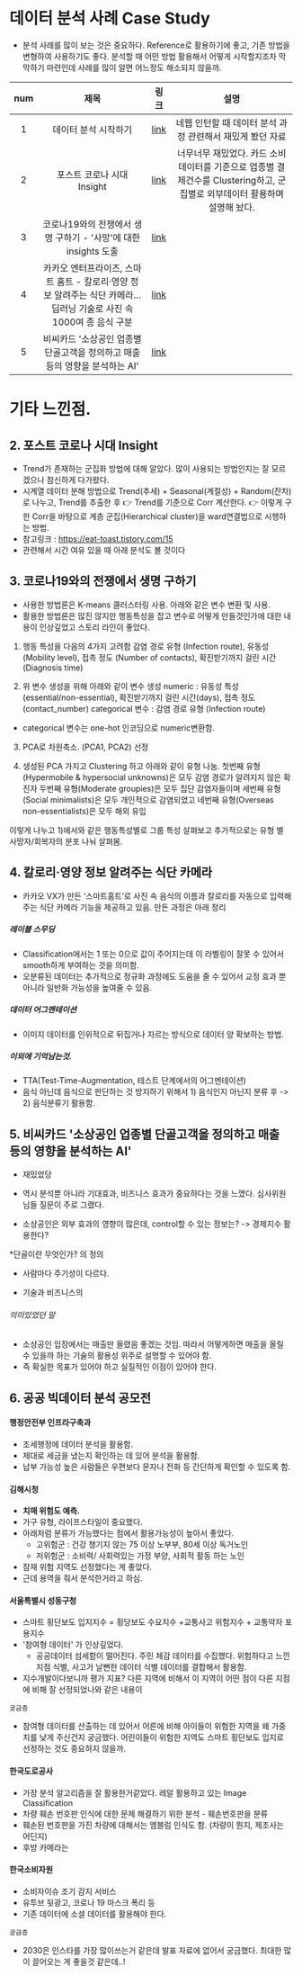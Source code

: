 # 데이터 분석 사례 Case Study 
- 분석 사례를 많이 보는 것은 중요하다. Reference로 활용하기에 좋고, 기존 방법을 변형하여 사용하기도 좋다. 분석할 때 어떤 방법 활용해서 어떻게 시작할지조차 막막하기 마련인데 사례를 많이 알면 어느정도 해소되지 않을까.

|num|제목|링크|설명|
|:---:|:---:|:---:|:---:| 
|1|데이터 분석 시작하기 |[link](https://www.slideshare.net/leoyang991/ss-90038927)|네웹 인턴할 때 데이터 분석 과정 관련해서 재밌게 봤던 자료|
|2|포스트 코로나 시대 Insight|[link](https://dacon.io/competitions/official/235618/codeshare/1448)|너무너무 재밌었다. 카드 소비 데이터를 기준으로 업종별 결제건수를 Clustering하고, 군집별로 외부데이터 활용하며 설명해 놨다. |
|3|코로나19와의 전쟁에서 생명 구하기 - '사망'에 대한 insights 도출|[link](https://dacon.io/codeshare/949)||
|4|카카오 엔터프라이즈, 스마트 홈트 - 칼로리·영양 정보 알려주는 식단 카메라… 딥러닝 기술로 사진 속 1000여 종 음식 구분|[link](https://magazine.hankyung.com/business/article/2020110301301000471)||
|5|비씨카드 '소상공인 업종별 단골고객을 정의하고 매출 등의 영향을 분석하는 AI' |[link](https://www.youtube.com/watch?v=WvvKBmTsPTY)||


# 기타 느낀점.
## 2. 포스트 코로나 시대 Insight  
- Trend가 존재하는 군집화 방법에 대해 알았다. 많이 사용되는 방법인지는 잘 모르겠으나 참신하게 다가왔다.
- 시계열 데이터 분해 방법으로 Trend(추세) + Seasonal(계절성) + Random(잔차) 로 나누고, Trend를 추출한 후 :point_right: Trend를 기준으로 Corr 계산한다.  :point_right: 이렇게 구한 Corr을 바탕으로  계층 군집(Hierarchical cluster)을 ward연결법으로 시행하는 방법.
- 참고링크 : https://eat-toast.tistory.com/15
- 관련해서 시간 여유 있을 때 아래 분석도 볼 것이다


## 3. 코로나19와의 전쟁에서 생명 구하기
- 사용한 방법론은 K-means 클러스터링 사용. 아래와 같은 변수 변환 및 사용. 
- 활용한 방법론은 많진 않지만 행동특성을 잡고 변수로 어떻게 만들것인가에 대한 내용이 인상깊었고 스토리 라인이 좋았다.

1) 행동 특성을 다음의 4가지 고려함
감염 경로 유형 (Infection route), 유동성 (Mobility level), 접촉 정도 (Number of contacts), 확진받기까지 걸린 시간 (Diagnosis time)

2) 위 변수 생성을 위해 아래와 같이 변수 생성
numeric : 유동성 특성(essential/non-essential), 확진받기까지 걸린 시간(days), 접촉 정도(contact_number)
categorical 변수 : 감염 경로 유형 (Infection route) 
- categorical 변수는 one-hot 인코딩으로 numeric변환함.

3) PCA로 차원축소. (PCA1, PCA2) 선정

4) 생성된 PCA 가지고 Clustering 하고 아래와 같이 유형 나눔.
첫번째 유형(Hypermobile & hypersocial unknowns)은 모두 감염 경로가 알려지지 않은 확진자
두번째 유형(Moderate groupies)은 모두 집단 감염자들이며
세번째 유형(Social minimalists)은 모두 개인적으로 감염되었고
네번째 유형(Overseas non-essentialists)은 모두 해외 유입

이렇게 나누고 1)에서와 같은 행동특성별로 그룹 특성 살펴보고 추가적으로는 유형 별 사망자/회복자의 분포 나눠 살펴봄. 


## 4. 칼로리·영양 정보 알려주는 식단 카메라 
- 카카오 VX가 만든 ‘스마트홈트’로 사진 속 음식의 이름과 칼로리를 자동으로 입력해 주는 식단 카메라 기능을 제공하고 있음. 만든 과정은 아래 정리
##### 레이블 스무딩
- Classification에서는 1 또는 0으로 값이 주어지는데 이 라벨링이 잘못 수 있어서 smooth하게 부여하는 것을 의미함. 
- 오분류된 데이터는 추가적으로 정규화 과정에도 도움을 줄 수 있어서 교정 효과 뿐 아니라 일반화 가능성을 높여줄 수 있음. 

##### 데이터 어그멘테이션
- 이미지 데이터를 인위적으로 뒤집거나 자르는 방식으로 데이터 양 확보하는 방법.

##### 이외에 기억남는것.
- TTA(Test-Time-Augmentation, 테스트 단계에서의 어그멘테이션)
- 음식 아닌데 음식으로 판단하는 것 방지하기 위해서 1) 음식인지 아닌지 분류 후 -> 2) 음식분류기 활용함.

## 5. 비씨카드 '소상공인 업종별 단골고객을 정의하고 매출 등의 영향을 분석하는 AI'
- 재밌었당
- 역시 분석뿐 아니라 기대효과, 비즈니스 효과가 중요하다는 것을 느꼈다. 심사위원님들 질문이 주로 그랬다. 

- 소상공인은 외부 효과의 영향이 많은데, control할 수 있는 정보는?
-> 경제지수 활용한다? 

*단골이란 무엇인가? 의 정의
- 사람마다 주기성이 다르다. 

- 기술과 비즈니스의 

###### 의미있었던 말
- 소상공인 입장에서는 매출만 올렸음 좋겠는 것임. 따라서 어떻게하면 매출을 올릴 수 있을까 하는 기술의 활용성 위주로 설명할 수 있어야 함.
- 즉 확실한 목표가 있어야 하고 실질적인 이점이 있어야 한다.

## 6. 공공 빅데이터 분석 공모전
#### 행정안전부 인프라구축과 
- 조세행정에 데이터 분석을 활용함.
- 제대로 세금을 냈는지 확인하는 데 있어 분석을 활용함. 
- 납부 가능성 높은 사람들은 우편보다 문자나 전화 등 간단하게 확인할 수 있도록 함.

#### 김해시청 
- **치매 위험도 예측.** 
- 가구 유형, 라이프스타일이 중요했다.
- 아래처럼 분류가 가능했다는 점에서 활용가능성이 높아서 좋았다.
    - 고위험군 : 건강 챙기지 않는 75 이상 노부부, 80세 이상 독거노인
    - 저위험군 : 소비력/ 사회력있는 가정 부양, 사회적 활동 하는 노인
- 잠재 위험 지역도 선정했다는 게 좋았다.
- 근데 용역을 줘서 분석한거라고 하심. 

#### 서울특별시 성동구청
- 스마트 횡단보도 입지지수 = 횡당보도 수요지수 +교통사고 위험지수 + 교통약자 포용지수
- '참여형 데이터' 가 인상깊었다.
  - 공공데이터 섬세함이 떨어진다. 주민 체감 데이터를 수집했다. 위험하다고 느낀 지점 식별, 사고가 날뻔한 데이터 식별 데이터를 결합해서 활용함.
- 지수개발이다보니까 평가 지표? 다른 지역에 비해서 이 지역이 어떤 점이 다른 지점에 비해 잘 선정되었나와 같은 내용이 

`궁금증`
- 참여형 데이터를 산출하는 데 있어서 어른에 비해 아이들이 위험한 지역을 왜 가중치를 낮게 주신건지 궁금했다. 어린이들이 위험한 지역도 스마트 횡단보도 입지로 선정하는 것도 중요하지 않을까. 

#### 한국도로공사 
- 가장 분석 알고리즘을 잘 활용한거같았다. 레알 활용하고 있는 Image Classification 
- 차량 훼손 번호판 인식에 대한 문제 해결하기 위한 분석 - 훼손번호판을 분류
- 훼손된 번호판을 가진 차량에 대해서는 엠블럼 인식도 함. (차량이 뭔지, 제조사는 어딘지) 
- 후방 카메라는 

#### 한국소비자원 
- 소비자이슈 조기 감지 서비스 
- 유투브 뒷광고, 코로나 19 마스크 폭리 등 
- 기존 데이터에 소셜 데이터를 활용해야 한다. 

`궁금증`
- 2030은 인스타를 가장 많이쓰는거 같은데 발표 자료에 없어서 궁금했다. 최대한 많이 끌어오는 게 좋을것 같은데..!






